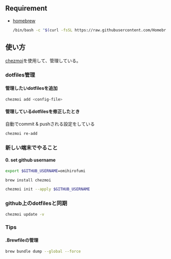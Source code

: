 ## Requirement
- [homebrew](https://brew.sh/)
    ```bash
    /bin/bash -c "$(curl -fsSL https://raw.githubusercontent.com/Homebrew/install/HEAD/install.sh)"
    ```

## 使い方
[chezmoi](https://github.com/twpayne/chezmoi)を使用して、管理している。

### dotfiles管理

#### 管理したいdotfilesを追加
```bash
chezmoi add <config-file>
```

#### 管理しているdotfilesを修正したとき
自動でcommit & pushされる設定をしている
```bash
chezmoi re-add
```

### 新しい端末でやること

#### 0. set github username 

```bash
export $GITHUB_USERNAME=omihirofumi
```


```bash
brew install chezmoi

chezmoi init --apply $GITHUB_USERNAME
```

### github上のdotfilesと同期
```bash
chezmoi update -v
```

### Tips
#### .Brewfileの管理
```bash
brew bundle dump --global --force 
```
